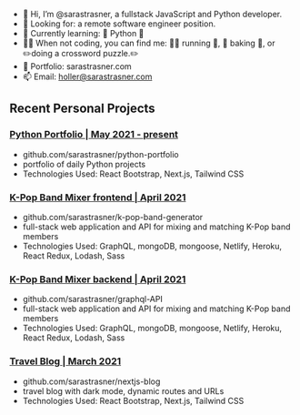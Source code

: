 - 👋 Hi, I’m @sarastrasner, a fullstack JavaScript and Python developer.
- 👀 Looking for: a remote software engineer position.
- 🧠 Currently learning: 🐍 Python 🐍
- 👩‍💻 When not coding, you can find me: 🏃‍♀️ running 🏃‍, 🍪 baking 🍪, or ✏️doing a crossword puzzle.✏️
- 📁 Portfolio: sarastrasner.com
- 📫 Email: holler@sarastrasner.com

## Recent Personal Projects

### [Python Portfolio | May 2021 - present](https://strassy-does-python.vercel.app/)
- github.com/sarastrasner/python-portfolio
- portfolio of daily Python projects
- Technologies Used: React Bootstrap, Next.js, Tailwind CSS

### [K-Pop Band Mixer frontend | April 2021](https://k-pop-band-generator.pages.dev/)
- github.com/sarastrasner/k-pop-band-generator
- full-stack web application and API for mixing and matching K-Pop band members
- Technologies Used: GraphQL, mongoDB, mongoose, Netlify, Heroku, React Redux, Lodash, Sass
 
 ### [K-Pop Band Mixer backend | April 2021](https://k-pop-api-v2.herokuapp.com/graphql)
 - github.com/sarastrasner/graphql-API
 - full-stack web application and API for mixing and matching K-Pop band members
 - Technologies Used: GraphQL, mongoDB, mongoose, Netlify, Heroku, React Redux, Lodash, Sass

### [Travel Blog | March 2021](https://strassy-travels.vercel.app/)
- github.com/sarastrasner/nextjs-blog
- travel blog with dark mode, dynamic routes and URLs
- Technologies Used: React Bootstrap, Next.js, Tailwind CSS
